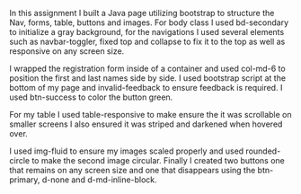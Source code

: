 In this assignment I built a Java page utilizing bootstrap to structure the Nav, forms, table, buttons and images.
For body class I used bd-secondary to initialize a gray background, for the navigations I used several elements such as navbar-toggler, fixed top and collapse to fix it to the top as well as responsive on any screen size.

I wrapped the registration form inside of a container and used col-md-6 to position the first and last names side by side. I used bootstrap script at the bottom of my page and invalid-feedback to ensure feedback is required. I used btn-success to color the button green.

For my table I used table-responsive to make ensure the it was scrollable on smaller screens I also ensured it was striped and darkened when hovered over.

I used img-fluid to ensure my images scaled properly and used rounded-circle to make the second image circular. Finally I created two buttons one that remains on any screen size and one that disappears using the btn-primary, d-none and d-md-inline-block.
